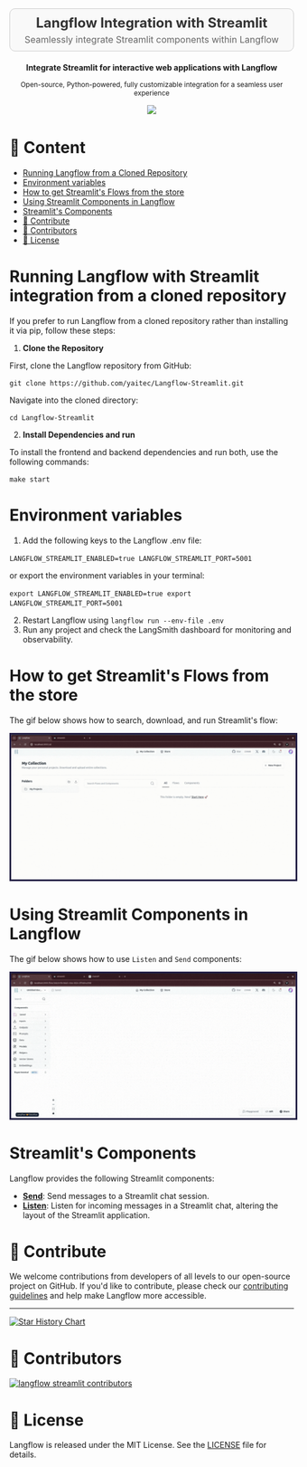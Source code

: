 <div align="center" style="padding: 10px; border: 1px solid #ccc; background-color: #f9f9f9; border-radius: 10px; margin-bottom: 20px;">
    <h2 style="margin: 0; font-size: 24px; color: #333;">Langflow Integration with Streamlit</h2>
    <p style="margin: 5px 0 0 0; font-size: 16px; color: #666;">Seamlessly integrate Streamlit components within Langflow</p>
</div>


<p align="center"><strong>
    Integrate Streamlit for interactive web applications with Langflow
</strong></p>
<p align="center" style="font-size: 12px;">
    Open-source, Python-powered, fully customizable integration for a seamless user experience
</p>


<p align="center">
    <a href="https://github.com/yaitec/Langflow-Streamlit">
        <img src="https://img.shields.io/github/stars/yaitec/Langflow-Streamlit">
    </a>
</p>



# 📝 Content

- [Running Langflow from a Cloned Repository](#running-langflow-with-streamlit-integration-from-a-cloned-repository)
- [Environment variables](#environment-variables)
- [How to get Streamlit's Flows from the store](#how-to-get-streamlits-flows-from-store)
- [Using Streamlit Components in Langflow](#using-streamlit-components-in-langflow)
- [Streamlit's Components](#streamlits-components)
- [👋 Contribute](#-contribute)
- [🌟 Contributors](#-contributors)
- [📄 License](#-license)

# Running Langflow with Streamlit integration from a cloned repository

If you prefer to run Langflow from a cloned repository rather than installing it via pip, follow these steps:

1. **Clone the Repository**

First, clone the Langflow repository from GitHub:

```shell
git clone https://github.com/yaitec/Langflow-Streamlit.git
```

Navigate into the cloned directory:

```shell
cd Langflow-Streamlit
```

2. **Install Dependencies and run**

To install the frontend and backend dependencies and run both, use the following commands:

```shell
make start
```

# Environment variables

1. Add the following keys to the Langflow .env file:

`LANGFLOW_STREAMLIT_ENABLED=true LANGFLOW_STREAMLIT_PORT=5001`


or export the environment variables in your terminal:


`export LANGFLOW_STREAMLIT_ENABLED=true export LANGFLOW_STREAMLIT_PORT=5001`

2. Restart Langflow using `langflow run --env-file .env`
3. Run any project and check the LangSmith dashboard for monitoring and observability.

# How to get Streamlit's Flows from the store
The gif below shows how to search, download, and run Streamlit's flow:
<p align="center">
  <img src="./docs/static/img/streamlit/streamlit_how_to_get_flows.gif" alt="Your GIF" style="border: 3px solid #211C43;">
</p>

# Using Streamlit Components in Langflow
The gif below shows how to use `Listen` and `Send` components:
<p align="center">
  <img src="./docs/static/img/streamlit/streamlit_how_to_connect_components.gif" alt="Your GIF" style="border: 3px solid #211C43;">
</p>

# Streamlit's Components

Langflow provides the following Streamlit components:

- **[Send](./send.md)**: Send messages to a Streamlit chat session.
- **[Listen](./listen.md)**: Listen for incoming messages in a Streamlit chat, altering the layout of the Streamlit application.

# 👋 Contribute

We welcome contributions from developers of all levels to our open-source project on GitHub. If you'd like to contribute, please check our [contributing guidelines](./CONTRIBUTING.md) and help make Langflow more accessible.

---

[![Star History Chart](https://api.star-history.com/svg?repos=yaitec/Langflow-Streamlit&type=Timeline)](https://star-history.com/#yaitec/Langflow-Streamlit&Date)

# 🌟 Contributors

[![langflow streamlit contributors](https://contrib.rocks/image?repo=yaitec/Langflow-Streamlit)](https://github.com/yaitec/Langflow-Streamlit/graphs/contributors)

# 📄 License

Langflow is released under the MIT License. See the [LICENSE](LICENSE) file for details.
